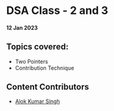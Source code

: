 # DSA Class - 2 and 3

#### 12 Jan 2023

## Topics covered:
 - Two Pointers
 - Contribution Technique

## Content Contributors

* [Alok Kumar Singh](https://github.com/akstron)
